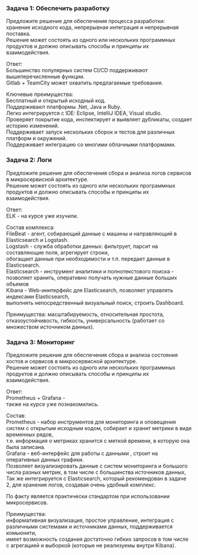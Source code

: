 ### Задача 1: Обеспечить разработку  
Предложите решение для обеспечения процесса разработки:  
хранение исходного кода, непрерывная интеграция и непрерывная поставка.  
Решение может состоять из одного или нескольких программных продуктов и должно описывать способы и принципы их взаимодействия.  
  
Ответ:  
Большинство популярных систем CI/CD поддерживают вышеперечисленные функции.  
Gitlab + TeamCity может охватить предлагаемые требования.    
  
Ключевые преимущества:  
Бесплатный и открытый исходный код.  
Поддерживают платформы .Net, Java и Ruby.  
Легко интегрируется с IDE: Eclipse, IntelliJ IDEA, Visual studio.  
Проверяет покрытие кода, инспектирует и выявляет дубликаты, создает историю изменений.  
Поддерживает запуск нескольких сборок и тестов для различных платформ и окружений.  
Поддерживает интеграцию со многими облачными платформами.  


### Задача 2: Логи  
Предложите решение для обеспечения сбора и анализа логов сервисов в микросервисной архитектуре.  
Решение может состоять из одного или нескольких программных продуктов и должно описывать способы и принципы их взаимодействия.  
  
Ответ:  
ELK - на курсе уже изучили. 
  
Состав комплекса:  
FileBeat - агент, собирающий данные с машины и направляющий в Elasticsearch и Logstash.  
Logstash - служба обработки данных: фильтрует, парсит на составляющие поля, агрегирует строки,  
обогащает данные при необходимости и т.п. передает данные в Elasticsearch.  
Elasticsearch - инструмент аналитики и полнотекстового поиска - позволяет хранить, оперативно получать нужные данные больших объемов  
Kibana - Web-иннтерфейс для Elasticsearch, позволяет управлять индексами Elasticsearch,  
выполнять непосредственный визуальный поиск, строить Dashboard.  
  
Преимущества: масштабируемость, относительная простота, отказоустойчивость, гибкость, универсальность (работает со множеством источником данных).  


### Задача 3: Мониторинг  
Предложите решение для обеспечения сбора и анализа состояния хостов и сервисов в микросервисной архитектуре.  
Решение может состоять из одного или нескольких программных продуктов и должно описывать способы и принципы их взаимодействия.  

Ответ:  
Prometheus + Grafana -  
также на курсе уже познакомились.  

Состав:  
Prometheus -  набор инструментов для мониторинга и оповещения систем с открытым исходным кодом,  собирает и хранит  метрики в виде  временных рядов,   
т.е. информация о метриках хранится с меткой времени, в которую она была записана.  
Grafana - веб-интерфейс для работы с данными , строит на оперативных данных графики.  
Позволяет визуализировать данные с систем мониторинга и большого числа разных метрик, в том числе с большинства источников данных,  
Так же интегрируется с Elasticsearch, который рекомендован в задаче 2, для хранения логов, создавая очень удобный комплекс.  

По факту является практически стандартом при использовании микросервисов.  

Преимущества:  
информативная визуализация, простое управление, интеграция с различными системами и источниками данных, поддерживается комьюнити,  
имеет возможность создания достаточно гибких запросов в том числе с агрегацией и выборкой (которые не реализуемы внутри Kibana).  

